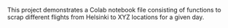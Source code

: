 This project demonstrates a Colab notebook file consisting of functions to scrap different flights from Helsinki to XYZ locations for a given day.
